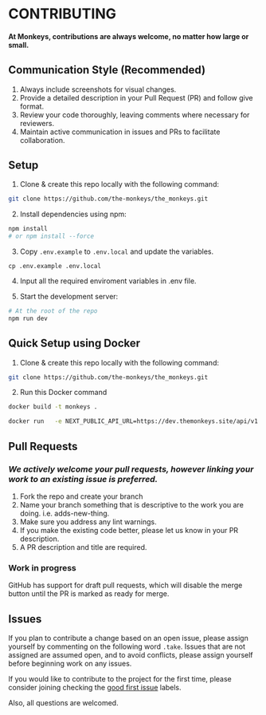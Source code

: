 # CONTRIBUTING

#### At Monkeys, contributions are always welcome, no matter how large or small.

## Communication Style (Recommended)

1. Always include screenshots for visual changes.
2. Provide a detailed description in your Pull Request (PR) and follow give format.
3. Review your code thoroughly, leaving comments where necessary for reviewers.
4. Maintain active communication in issues and PRs to facilitate collaboration.

## Setup

1. Clone & create this repo locally with the following command:

```sh
git clone https://github.com/the-monkeys/the_monkeys.git
```

2. Install dependencies using npm:

```sh
npm install
# or npm install --force
```

3. Copy `.env.example` to `.env.local` and update the variables.

```
cp .env.example .env.local
```

4. Input all the required enviroment variables in .env file.

5. Start the development server:

```sh
# At the root of the repo
npm run dev
```

## Quick Setup using Docker

1. Clone & create this repo locally with the following command:

```sh
git clone https://github.com/the-monkeys/the_monkeys.git
```

2. Run this Docker command

```sh
docker build -t monkeys .
```

```sh
docker run   -e NEXT_PUBLIC_API_URL=https://dev.themonkeys.site/api/v1   -e AUTH_SECRET=mysecpassword   -e NEXTAUTH_URL=http://localhost:3000   -e NEXTAUTH_SECRET=mysecpassword -p 3000:3000 monkeys
```

## Pull Requests

### _We actively welcome your pull requests, however linking your work to an existing issue is preferred._

1. Fork the repo and create your branch
2. Name your branch something that is descriptive to the work you are doing. i.e. adds-new-thing.
3. Make sure you address any lint warnings.
4. If you make the existing code better, please let us know in your PR description.
5. A PR description and title are required.

### Work in progress

GitHub has support for draft pull requests, which will disable the merge button until the PR is marked as ready for merge.

## Issues

If you plan to contribute a change based on an open issue, please assign yourself by commenting on the following word `.take`. Issues that are not assigned are assumed open, and to avoid conflicts, please assign yourself before beginning work on any issues.

If you would like to contribute to the project for the first time, please consider joining checking the [good first issue](https://github.com/the-monkeys/the_monkeys/issues?q=is%3Aopen+is%3Aissue+label%3A%22%F0%9F%99%8B%E2%80%8D%E2%99%82%EF%B8%8F+good+first+issue%22) labels.

Also, all questions are welcomed.

```

```
